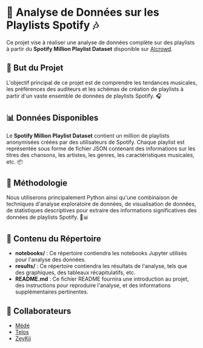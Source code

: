 # 🎵 Analyse de Données sur les Playlists Spotify 🎶

Ce projet vise à réaliser une analyse de données complète sur des playlists à partir du **Spotify Million Playlist Dataset** disponible sur [AIcrowd](https://www.aicrowd.com/challenges/spotify-million-playlist-dataset-challenge).

## 🚀 But du Projet
L'objectif principal de ce projet est de comprendre les tendances musicales, les préférences des auditeurs et les schémas de création de playlists à partir d'un vaste ensemble de données de playlists Spotify. 🎧

## 📊 Données Disponibles
Le **Spotify Million Playlist Dataset** contient un million de playlists anonymisées créées par des utilisateurs de Spotify. Chaque playlist est représentée sous forme de fichier JSON contenant des informations sur les titres des chansons, les artistes, les genres, les caractéristiques musicales, etc. 📦

## 🔬 Méthodologie
Nous utiliserons principalement Python ainsi qu'une combinaison de techniques d'analyse exploratoire de données, de visualisation de données, de statistiques descriptives pour extraire des informations significatives des données de playlists Spotify. 🐍📊

## 📂 Contenu du Répertoire
- **notebooks/** : Ce répertoire contiendra les notebooks Jupyter utilisés pour l'analyse des données.
- **results/** : Ce répertoire contiendra les résultats de l'analyse, tels que des graphiques, des tableaux récapitulatifs, etc.
- **README.md** : Ce fichier README fournira une introduction au projet, des instructions pour reproduire l'analyse, et des informations supplémentaires pertinentes.

## 👥 Collaborateurs
- [Médé](https://github.com/MeydeyNc)
- [Telos](https://github.com/Telooss)
- [ZeyKii](https://github.com/ZeyKii)